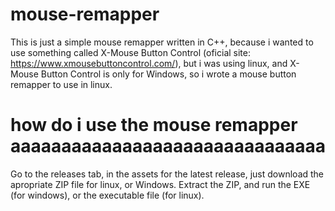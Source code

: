 # mouse-remapper
This is just a simple mouse remapper written in C++, because i wanted to use something called
X-Mouse Button Control (oficial site: https://www.xmousebuttoncontrol.com/),
but i was using linux, and X-Mouse Button Control is only for Windows,
so i wrote a mouse button remapper to use in linux.
# how do i use the mouse remapper aaaaaaaaaaaaaaaaaaaaaaaaaaaaaaa
Go to the releases tab, in the assets for the latest release, just download
the apropriate ZIP file for linux, or Windows. Extract the ZIP, and run the EXE (for windows), or the
executable file (for linux).
